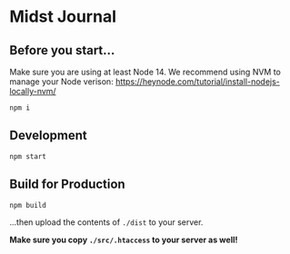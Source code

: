 # Midst Journal

## Before you start...

Make sure you are using at least Node 14. We recommend using NVM to manage your Node verison: https://heynode.com/tutorial/install-nodejs-locally-nvm/

`npm i`

## Development

`npm start`

## Build for Production

`npm build`

...then upload the contents of `./dist` to your server.

**Make sure you copy `./src/.htaccess` to your server as well!**
